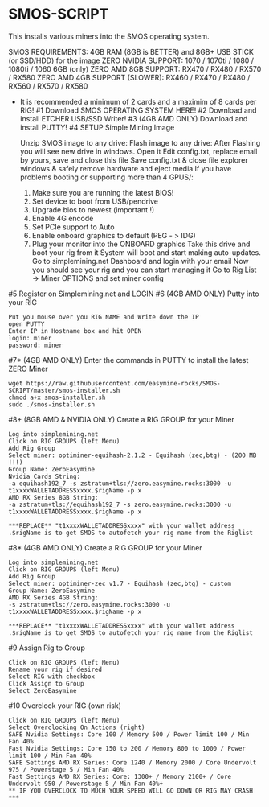 # SMOS-SCRIPT
This installs various miners into the SMOS operating system.

SMOS REQUIREMENTS: 4GB RAM (8GB is BETTER) and 8GB+ USB STICK (or SSD/HDD) for the image
ZERO NVIDIA SUPPORT: 1070 / 1070ti / 1080 / 1080ti / 1060 6GB (only)
ZERO AMD 8GB SUPPORT: RX470 / RX480 / RX570 / RX580
ZERO AMD 4GB SUPPORT (SLOWER): RX460 / RX470 / RX480 / RX560 / RX570 / RX580
* It is recommended a minimum of 2 cards and a maximim of 8 cards per RIG!
#1 Download SMOS OPERATING SYSTEM HERE!
#2 Download and install ETCHER USB/SSD Writer!
#3 (4GB AMD ONLY) Download and install PUTTY!
#4 SETUP Simple Mining Image

    Unzip SMOS image to any drive:
    Flash image to any drive:
    After Flashing you will see new drive in windows. Open it
    Edit config.txt, replace email by yours, save and close this file
    Save config.txt & close file explorer windows & safely remove hardware and eject media
    If you have problems booting or supporting more than 4 GPUS/:
    1) Make sure you are running the latest BIOS!
    2) Set device to boot from USB/pendrive
    3) Upgrade bios to newest (important !)
    4) Enable 4G encode
    5) Set PCIe support to Auto
    6) Enable onboard graphics to default (PEG - > IDG)
    7) Plug your monitor into the ONBOARD graphics
    Take this drive and boot your rig from it
    System will boot and start making auto-updates.
    Go to simplemining.net Dashboard and login with your email
    Now you should see your rig and you can start managing it
    Go to Rig List -> Miner OPTIONS and set miner config

#5 Register on Simplemining.net and LOGIN
#6 (4GB AMD ONLY) Putty into your RIG

    Put you mouse over you RIG NAME and Write down the IP
    open PUTTY
    Enter IP in Hostname box and hit OPEN
    login: miner
    password: miner

#7* (4GB AMD ONLY) Enter the commands in PUTTY to install the latest ZERO Miner

    wget https://raw.githubusercontent.com/easymine-rocks/SMOS-SCRIPT/master/smos-installer.sh
    chmod a+x smos-installer.sh
    sudo ./smos-installer.sh

#8+ (8GB AMD & NVIDIA ONLY) Create a RIG GROUP for your Miner

    Log into simplemining.net
    Click on RIG GROUPS (left Menu)
    Add Rig Group
    Select miner: optiminer-equihash-2.1.2 - Equihash (zec,btg) - (200 MB !!!)
    Group Name: ZeroEasymine
    Nvidia Cards String:
    -a equihash192_7 -s zstratum+tls://zero.easymine.rocks:3000 -u t1xxxxWALLETADDRESSxxxx.$rigName -p x
    AMD RX Series 8GB String:
    -a zstratum+tls://equihash192_7 -s zero.easymine.rocks:3000 -u t1xxxxWALLETADDRESSxxxx.$rigName -p x

    ***REPLACE** "t1xxxxWALLETADDRESSxxxx" with your wallet address
    .$rigName is to get SMOS to autofetch your rig name from the Riglist 

#8* (4GB AMD ONLY) Create a RIG GROUP for your Miner

    Log into simplemining.net
    Click on RIG GROUPS (left Menu)
    Add Rig Group
    Select miner: optiminer-zec v1.7 - Equihash (zec,btg) - custom
    Group Name: ZeroEasymine
    AMD RX Series 4GB String:
    -s zstratum+tls://zero.easymine.rocks:3000 -u t1xxxxWALLETADDRESSxxxx.$rigName -p x

    ***REPLACE** "t1xxxxWALLETADDRESSxxxx" with your wallet address
    .$rigName is to get SMOS to autofetch your rig name from the Riglist

#9 Assign Rig to Group

    Click on RIG GROUPS (left Menu)
    Rename your rig if desired
    Select RIG with checkbox
    Click Assign to Group
    Select ZeroEasymine

#10 Overclock your RIG (own risk)

    Click on RIG GROUPS (left Menu)
    Select Overclocking On Actions (right)
    SAFE Nvidia Settings: Core 100 / Memory 500 / Power limit 100 / Min Fan 40%
    Fast Nvidia Settings: Core 150 to 200 / Memory 800 to 1000 / Power limit 100 / Min Fan 40%
    SAFE Settings AMD RX Series: Core 1240 / Memory 2000 / Core Undervolt 975 / Powerstage 5 / Min Fan 40%
    Fast Settings AMD RX Series: Core: 1300+ / Memory 2100+ / Core Undervolt 950 / Powerstage 5 / Min Fan 40%+
    ** IF YOU OVERCLOCK TO MUCH YOUR SPEED WILL GO DOWN OR RIG MAY CRASH ***

